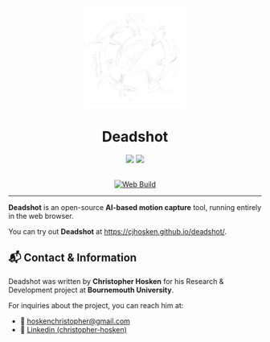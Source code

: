 <p align="center">
  <img src="./public/logo.png" alt="Deadshot Logo" width="200"/>
</p>

<h1 align="center">Deadshot</h1>
<div align="center">
<img src="https://img.shields.io/badge/Vite-646CFF?logo=vite&logoColor=fff"/>
<img src="https://img.shields.io/badge/React_Typescript-%2320232a.svg?logo=react&logoColor=%2361DAFB"/>
</div>

<br/>

<p align="center">
<a href="https://github.com/cjhosken/deadshot/actions/workflows/main.yml"><img src="https://github.com/cjhosken/deadshot/actions/workflows/main.yml/badge.svg?branch=main" alt="Web Build"/></a>
<p>

---

**Deadshot** is an open-source **AI-based motion capture** tool, running entirely in the web browser.

You can try out **Deadshot** at https://cjhosken.github.io/deadshot/.

## 📬 Contact & Information

Deadshot was written by **Christopher Hosken** for his Research & Development project at **Bournemouth University**.

For inquiries about the project, you can reach him at:

* 📧 [hoskenchristopher@gmail.com](mailto:hoskenchristopher@gmail.com)
* 🔗 [Linkedin (christopher-hosken)](https://www.linkedin.com/in/christopher-hosken/)
